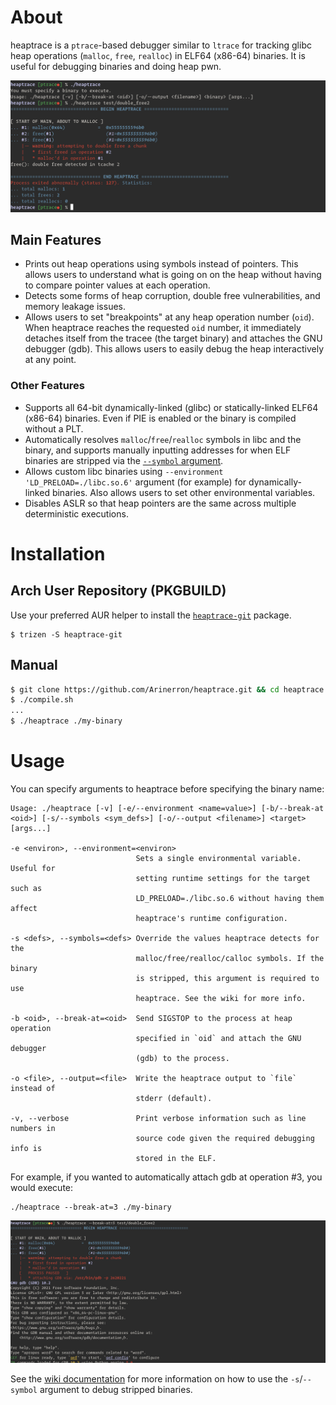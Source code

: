 # About

heaptrace is a `ptrace`-based debugger similar to `ltrace` for tracking glibc heap operations (`malloc`, `free`, `realloc`) in ELF64 (x86-64) binaries. It is useful for debugging binaries and doing heap pwn.

![screenshot.png](screenshot.png)

## Main Features

* Prints out heap operations using symbols instead of pointers. This allows users to understand what is going on on the heap without having to compare pointer values at each operation.
* Detects some forms of heap corruption, double free vulnerabilities, and memory leakage issues.
* Allows users to set "breakpoints" at any heap operation number (`oid`). When heaptrace reaches the requested `oid` number, it immediately detaches itself from the tracee (the target binary) and attaches the GNU debugger (gdb). This allows users to easily debug the heap interactively at any point.

### Other Features

* Supports all 64-bit dynamically-linked (glibc) or statically-linked ELF64 (x86-64) binaries. Even if PIE is enabled or the binary is compiled without a PLT.
* Automatically resolves `malloc`/`free`/`realloc` symbols in libc and the binary, and supports manually inputting addresses for when ELF binaries are stripped via the [`--symbol` argument](https://github.com/Arinerron/heaptrace/wiki/Dealing-with-a-Stripped-Binary).
* Allows custom libc binaries using `--environment 'LD_PRELOAD=./libc.so.6'` argument (for example) for dynamically-linked binaries. Also allows users to set other environmental variables.
* Disables ASLR so that heap pointers are the same across multiple deterministic executions.

# Installation

## Arch User Repository (PKGBUILD)

Use your preferred AUR helper to install the [`heaptrace-git`](https://aur.archlinux.org/packages/heaptrace-git/) package.

```
$ trizen -S heaptrace-git
```

## Manual

```sh
$ git clone https://github.com/Arinerron/heaptrace.git && cd heaptrace
$ ./compile.sh
...
$ ./heaptrace ./my-binary
```

# Usage

You can specify arguments to heaptrace before specifying the binary name:

```
Usage: ./heaptrace [-v] [-e/--environment <name=value>] [-b/--break-at <oid>] [-s/--symbols <sym_defs>] [-o/--output <filename>] <target> [args...]

-e <environ>, --environment=<environ>
                            Sets a single environmental variable. Useful for 
                            setting runtime settings for the target such as 
                            LD_PRELOAD=./libc.so.6 without having them affect 
                            heaptrace's runtime configuration.

-s <defs>, --symbols=<defs> Override the values heaptrace detects for the 
                            malloc/free/realloc/calloc symbols. If the binary 
                            is stripped, this argument is required to use 
                            heaptrace. See the wiki for more info.

-b <oid>, --break-at=<oid>  Send SIGSTOP to the process at heap operation 
                            specified in `oid` and attach the GNU debugger 
                            (gdb) to the process.

-o <file>, --output=<file>  Write the heaptrace output to `file` instead of 
                            stderr (default).

-v, --verbose               Print verbose information such as line numbers in
                            source code given the required debugging info is
                            stored in the ELF.
```

For example, if you wanted to automatically attach gdb at operation #3, you would execute:

```
./heaptrace --break-at=3 ./my-binary
```

![screenshot-break.png](screenshot-break.png)

See the [wiki documentation](https://github.com/Arinerron/heaptrace/wiki/Dealing-with-a-Stripped-Binary) for more information on how to use the `-s`/`--symbol` argument to debug stripped binaries.

